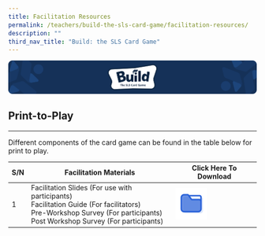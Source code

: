 ```yaml
---
title: Facilitation Resources
permalink: /teachers/build-the-sls-card-game/facilitation-resources/
description: ""
third_nav_title: "Build: the SLS Card Game"
---
```

<img alt="" src="/images/SLS%20Build/banner2.png">
<h2 id="print-to-play-">Print-to-Play </h2>
<hr>
<p>Different components of the card game can be found in the table below for print to play.</p>
<table>
<thead>
<tr>
<th>S/N</th>
<th>Facilitation Materials</th>
<th>Click Here To Download</th>
</tr>
</thead>
<tbody>
<tr>
<td>1</td>
<td>Facilitation Slides (For use with participants) <br>Facilitation Guide (For facilitators)<br>Pre-Workshop Survey (For participants)<br>Post Workshop Survey (For participants)</td>
<td><a href="https://go.gov.sg/build-facilitationguide"><img alt="" src="/images/Icons/FolderFilled32.svg"></a></td>
</tr>
</tbody>
</table>